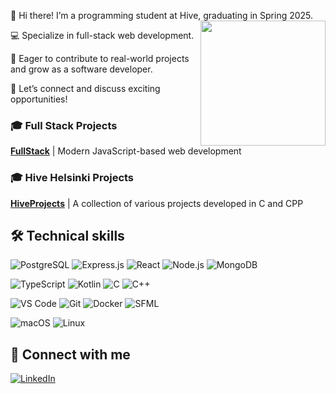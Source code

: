 
👋 Hi there! I’m a programming student at Hive, graduating in Spring 2025.
<img src="https://i.giphy.com/media/v1.Y2lkPTc5MGI3NjExeGhxcXNjZWhkOXhqa3F5amxtdHdsbjdkYTA1dGI2a3E5dnNwZmR5byZlcD12MV9pbnRlcm5hbF9naWZfYnlfaWQmY3Q9cw/qxHO2E2ymeGZK7AFOe/giphy.gif" width="200" align="right"/>

💻 Specialize in full-stack web development.

🌱 Eager to contribute to real-world projects and grow as a software developer.

🤝 Let’s connect and discuss exciting opportunities!

### 🎓 Full Stack Projects

[**FullStack**](https://github.com/lkilpela/FullStackOpen) | Modern JavaScript-based web development

### 🎓 Hive Helsinki Projects

[**HiveProjects**](https://github.com/hive-helsinki-projects) | A collection of various projects developed in C and CPP

## 🛠️ Technical skills

![PostgreSQL](https://img.shields.io/badge/postgresql-000000?style=for-the-badge&logo=postgresql&logoColor=white)
![Express.js](https://img.shields.io/badge/express-000000?style=for-the-badge&logo=express&logoColor=white)
![React](https://img.shields.io/badge/react-000000?style=for-the-badge&logo=react&logoColor=white)
![Node.js](https://img.shields.io/badge/node.js-000000?style=for-the-badge&logo=nodedotjs&logoColor=white)
![MongoDB](https://img.shields.io/badge/mongodb-000000?style=for-the-badge&logo=mongodb&logoColor=white)

![TypeScript](https://img.shields.io/badge/typescript-000000?style=for-the-badge&logo=typescript&logoColor=white)
![Kotlin](https://img.shields.io/badge/kotlin-000000?style=for-the-badge&logo=kotlin&logoColor=white)
![C](https://img.shields.io/badge/c-000000?style=for-the-badge&logo=c&logoColor=white)
![C++](https://img.shields.io/badge/c++-000000?style=for-the-badge&logo=cplusplus&logoColor=white)

![VS Code](https://img.shields.io/badge/vscode-000000?style=for-the-badge&logo=visualstudiocode&logoColor=white)
![Git](https://img.shields.io/badge/Git-000000?style=for-the-badge&logo=git&logoColor=white)
![Docker](https://img.shields.io/badge/Docker-000000?style=for-the-badge&logo=docker&logoColor=white)
![SFML](https://img.shields.io/badge/SFML-000000?style=for-the-badge&logo=SFML&logoColor=white)

![macOS](https://img.shields.io/badge/macOS-000000?style=for-the-badge&logo=apple&logoColor=white)
![Linux](https://img.shields.io/badge/Linux-000000?style=for-the-badge&logo=linux&logoColor=white)

## 🤝 Connect with me
[![LinkedIn](https://img.shields.io/badge/LinkedIn-000000?style=for-the-badge&logo=linkedin&logoColor=white)](https://www.linkedin.com/in/lkilpelainen/)

<!---
## 📊 GitHub Stats

![Top Languages](https://github-readme-stats.vercel.app/api/top-langs/?username=lkilpela&layout=compact&theme=dark) 

![GitHub Stats](https://github-readme-stats.vercel.app/api?username=lkilpela&show_icons=true&theme=radical)
-->

